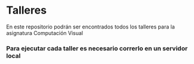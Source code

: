 # Talleres
En este repositorio podrán ser encontrados todos los talleres para la asignatura Computación Visual

### Para ejecutar cada taller es necesario correrlo en un servidor local
